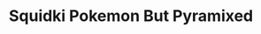 ---
slug: squidki-pokemon-but-pyramixed-102
title: Squidki Pokemon But Pyramixed
description: "Squidki Pokemon But Pyramixed is an exciting online game. Play for free directly in your browser!"
icon: /images/new_mods/Sprunki Pokemon But Pyramixed.png
url: https://wowtbc.net/sprunkin/pokemon-pyramixed/index.html
previewImage: /images/new_mods/Sprunki Pokemon But Pyramixed.png
type: new mods

# SEO配置
seo:
  title: "Squidki Pokemon But Pyramixed - Play Free Online Game | Fun Browser Games"
  description: "Squidki Pokemon But Pyramixed - Play this fun online game for free in your browser. No download required!"
  ogImage: "/images/new_mods/Sprunki Pokemon But Pyramixed.png"
  keywords: "squidki-pokemon-but-pyramixed-102, online game, browser game, free game, new mods game, play online"

videoUrls:
  - https://www.youtube.com/embed/example1
  - https://www.youtube.com/embed/example2

whyPlay:
  title: "Why Play Squidki Pokemon But Pyramixed?"
  items:
    - "Immersive Gameplay: Squidki Pokemon But Pyramixed offers an engaging and immersive gaming experience that will keep you entertained for hours"
    - "Challenging Levels: Test your skills with increasingly difficult challenges and obstacles"
    - "Beautiful Graphics: Enjoy stunning visuals and smooth animations that bring the game world to life"
    - "Regular Updates: New content and features are added regularly to keep the game fresh and exciting"
    - "Free to Play: Experience all the fun without spending a penny"
    - "Community Features: Connect with other players, share strategies, and compete for high scores"
    - "Cross-Platform: Play on any device with a web browser, no downloads required"

features:
  title: "Key Features of Squidki Pokemon But Pyramixed"
  image: "/images/new_mods/Sprunki Pokemon But Pyramixed.png"
  items:
    - "Intuitive Controls: Easy to learn controls make Squidki Pokemon But Pyramixed accessible for players of all skill levels"
    - "Multiple Game Modes: Enjoy various gameplay options that provide different challenges and experiences"
    - "Character Customization: Personalize your gaming experience with unique characters and items"
    - "Achievement System: Complete special tasks to earn rewards and recognition"
    - "Leaderboards: Compete with players worldwide and see who can achieve the highest scores"

characteristics:
  title: "Game Characteristics"
  image: "/images/new_mods/Sprunki Pokemon But Pyramixed.png"
  items:
    - "Genre: New mods game with elements of strategy and skill"
    - "Difficulty: Suitable for both casual gamers and those seeking a challenge"
    - "Play Time: Quick sessions or extended gameplay, depending on your preference"
    - "Art Style: Vibrant and engaging visuals that enhance the gaming experience"
    - "Sound Design: Immersive audio that complements the gameplay perfectly"

info: "Squidki Pokemon But Pyramixed is an exciting online game that offers players a unique and engaging gaming experience. With its intuitive controls, stunning visuals, and challenging gameplay, Squidki Pokemon But Pyramixed provides hours of entertainment for players of all ages and skill levels. Whether you're looking for a quick gaming session during a break or an extended play session, Squidki Pokemon But Pyramixed delivers an immersive experience that will keep you coming back for more. The game features multiple levels of increasing difficulty, ensuring that players are constantly challenged as they progress. With regular updates adding new content and features, Squidki Pokemon But Pyramixed remains fresh and exciting, providing endless entertainment options for its growing community of players."

howToPlayIntro: "Welcome to Squidki Pokemon But Pyramixed! This guide will walk you through the basics and help you master the game. Whether you're a beginner or looking to improve your skills, these tips and instructions will enhance your gaming experience."

howToPlaySteps:
  - title: "Getting Started"
    description: "Begin your Squidki Pokemon But Pyramixed adventure by familiarizing yourself with the controls. Use your keyboard or mouse to navigate through the game interface. The tutorial will guide you through the basic mechanics and help you understand the objectives."
  - title: "Understanding the Objectives"
    description: "In Squidki Pokemon But Pyramixed, your main goal is to progress through levels by completing specific objectives. Each level presents unique challenges that require different strategies and approaches."
  - title: "Mastering the Controls"
    description: "Practice using the controls to improve your precision and reaction time. Squidki Pokemon But Pyramixed requires quick reflexes and strategic thinking to overcome obstacles and defeat opponents."
  - title: "Utilizing Power-ups"
    description: "Collect power-ups throughout the game to enhance your abilities and overcome difficult challenges. Each power-up offers unique advantages that can be crucial for success."
  - title: "Developing Strategies"
    description: "As you progress in Squidki Pokemon But Pyramixed, develop effective strategies for different scenarios. Analyze patterns, anticipate challenges, and adapt your approach to maximize your performance."

faq:
  title: "Frequently Asked Questions about Squidki Pokemon But Pyramixed"
  items:
    - question: "Is Squidki Pokemon But Pyramixed free to play?"
      answer: "Yes, Squidki Pokemon But Pyramixed is completely free to play directly in your web browser. No downloads or purchases are required to enjoy the full game experience."
    - question: "Can I play Squidki Pokemon But Pyramixed on mobile devices?"
      answer: "Yes, Squidki Pokemon But Pyramixed is optimized for both desktop and mobile play. You can enjoy the game on any device with a web browser and internet connection."
    - question: "Are there any in-game purchases?"
      answer: "While Squidki Pokemon But Pyramixed is free to play, there may be optional in-game purchases available for cosmetic items or additional features that don't affect core gameplay."
    - question: "How often is Squidki Pokemon But Pyramixed updated?"
      answer: "The developers regularly update Squidki Pokemon But Pyramixed with new content, features, and improvements based on player feedback and game performance."
    - question: "Can I play Squidki Pokemon But Pyramixed offline?"
      answer: "Currently, Squidki Pokemon But Pyramixed requires an internet connection to play as it's a browser-based online game."
    - question: "Is Squidki Pokemon But Pyramixed suitable for children?"
      answer: "Yes, Squidki Pokemon But Pyramixed is designed to be family-friendly and suitable for players of all ages."
    - question: "How do I report bugs or issues?"
      answer: "If you encounter any problems while playing Squidki Pokemon But Pyramixed, you can report them through the game's support page or contact the developers directly through their website."
    - question: "Still Have Questions?"
      answer: "If you have additional questions about Squidki Pokemon But Pyramixed that aren't covered in this FAQ, please visit our support center or contact our customer service team for assistance."
---